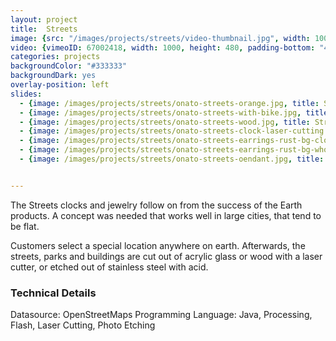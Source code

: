 ```yaml
---
layout: project
title:  Streets
image: {src: "/images/projects/streets/video-thumbnail.jpg", width: 1000, height: 452}
video: {vimeoID: 67002418, width: 1000, height: 480, padding-bottom: "48%"}
categories: projects
backgroundColor: "#333333"
backgroundDark: yes
overlay-position: left
slides:
  - {image: /images/projects/streets/onato-streets-orange.jpg, title: Streets Clock Orange}
  - {image: /images/projects/streets/onato-streets-with-bike.jpg, title: Streets Clock with Bike}
  - {image: /images/projects/streets/onato-streets-wood.jpg, title: Streets Clock Wood}
  - {image: /images/projects/streets/onato-streets-clock-laser-cutting.jpg, title: Streets Clock Laser Cutter}
  - {image: /images/projects/streets/onato-streets-earrings-rust-bg-close.jpg, title: Streets Earrings Rust Closeup}
  - {image: /images/projects/streets/onato-streets-earrings-rust-bg-whole.jpg, title: Streets Earrings Rust}
  - {image: /images/projects/streets/onato-streets-oendant.jpg, title: Streets Pendant}


---
```

The Streets clocks and jewelry follow on from the success of the Earth products. A concept was needed that works well in large cities, that tend to be flat. 

Customers select a special location anywhere on earth. Afterwards, the streets, parks and buildings are cut out of acrylic glass or wood with a laser cutter, or etched out of stainless steel with acid.

### Technical Details
Datasource: OpenStreetMaps
Programming Language: Java, Processing, Flash, Laser Cutting, Photo Etching
